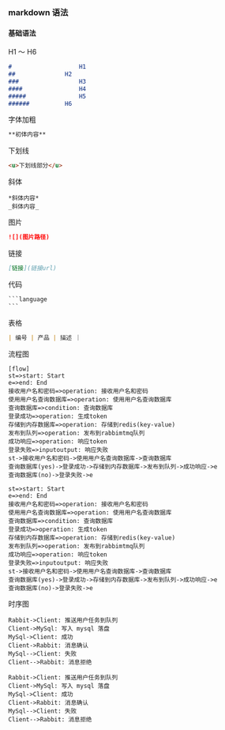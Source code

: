 ### markdown 语法

#### 基础语法

H1 ～ H6

```markdown
#    				H1
##     			H2
###					H3
####				H4
#####				H5
######			H6
```

字体加粗

```markdown
**初体内容**
```

下划线

```markdown
<u>下划线部分</u>
```

斜体

```
*斜体内容*
_斜体内容_
```

图片

```markdown
![](图片路径)
```

链接

```markdown
[链接](链接url)
```

代码

```markdown
​```language
​```
```

表格

```markdown
| 编号 | 产品 | 描述 ｜
```

流程图

```
[flow]
st=>start: Start
e=>end: End
接收用户名和密码=>operation: 接收用户名和密码
使用用户名查询数据库=>operation: 使用用户名查询数据库
查询数据库=>condition: 查询数据库
登录成功=>operation: 生成token
存储到内存数据库=>operation: 存储到redis(key-value)
发布到队列=>operation: 发布到rabbimtmq队列
成功响应=>operation: 响应token
登录失败=>inputoutput: 响应失败
st->接收用户名和密码->使用用户名查询数据库->查询数据库
查询数据库(yes)->登录成功->存储到内存数据库->发布到队列->成功响应->e
查询数据库(no)->登录失败->e
```



```flow
st=>start: Start
e=>end: End
接收用户名和密码=>operation: 接收用户名和密码
使用用户名查询数据库=>operation: 使用用户名查询数据库
查询数据库=>condition: 查询数据库
登录成功=>operation: 生成token
存储到内存数据库=>operation: 存储到redis(key-value)
发布到队列=>operation: 发布到rabbimtmq队列
成功响应=>operation: 响应token
登录失败=>inputoutput: 响应失败
st->接收用户名和密码->使用用户名查询数据库->查询数据库
查询数据库(yes)->登录成功->存储到内存数据库->发布到队列->成功响应->e
查询数据库(no)->登录失败->e
```

时序图

```
Rabbit->Client: 推送用户任务到队列
Client->MySql: 写入 mysql 落盘
MySql->Client: 成功
Client->Rabbit: 消息确认
MySql-->Client: 失败
Client-->Rabbit: 消息拒绝
```

```sequence
Rabbit->Client: 推送用户任务到队列
Client->MySql: 写入 mysql 落盘
MySql->Client: 成功
Client->Rabbit: 消息确认
MySql-->Client: 失败
Client-->Rabbit: 消息拒绝
```







